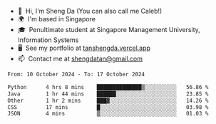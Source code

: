 <!---
tan-sd/tan-sd is a ✨ special ✨ repository because its `README.md` (this file) appears on your GitHub profile.
You can click the Preview link to take a look at your changes.
--->
- 👋  Hi, I'm Sheng Da (You can also call me Caleb!)
- 🌍  I'm based in Singapore
- 🎓  Penultimate student at Singapore Management University, Information Systems
- 🖥️  See my portfolio at [tanshengda.vercel.app](https://tanshengda.vercel.app/)
- 📫  Contact me at [shengdatan@gmail.com](mailto:shengdatan@gmail.com)

<!--START_SECTION:waka-->

```txt
From: 10 October 2024 - To: 17 October 2024

Python      4 hrs 8 mins    ██████████████▒░░░░░░░░░░   56.86 %
Java        1 hr 44 mins    ██████░░░░░░░░░░░░░░░░░░░   23.85 %
Other       1 hr 2 mins     ███▓░░░░░░░░░░░░░░░░░░░░░   14.26 %
CSS         17 mins         █░░░░░░░░░░░░░░░░░░░░░░░░   03.98 %
JSON        4 mins          ▒░░░░░░░░░░░░░░░░░░░░░░░░   01.03 %
```

<!--END_SECTION:waka-->
